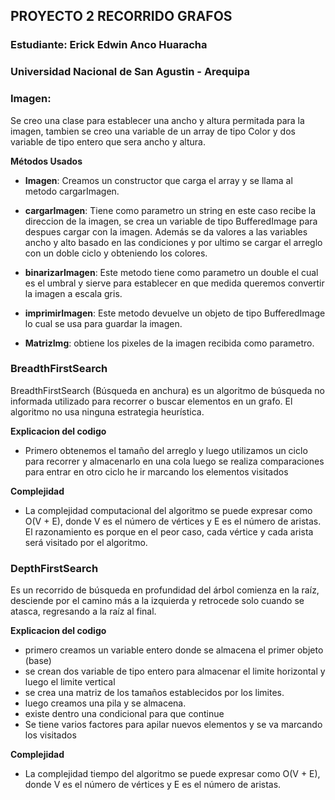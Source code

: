 ## PROYECTO 2 RECORRIDO GRAFOS

### Estudiante: Erick Edwin Anco Huaracha
### Universidad Nacional de San Agustin - Arequipa

### Imagen:
Se creo una clase para establecer una ancho y altura permitada para la imagen, tambien se creo una variable de un array de tipo Color y dos variable de tipo entero que sera ancho y altura.

**Métodos Usados**

+ **Imagen**: Creamos un constructor que carga el array y se llama al metodo cargarImagen.

+ **cargarImagen**: Tiene como parametro un string en este caso recibe la direccion de la imagen, se crea un variable de tipo BufferedImage para despues cargar con la imagen. Además se da valores a las variables ancho y alto basado en las condiciones y por ultimo se cargar el arreglo con un doble ciclo y obteniendo los colores.

+ **binarizarImagen**: Este metodo tiene como parametro un double el cual es el umbral y sierve para establecer en que medida queremos convertir la imagen a escala gris.

+ **imprimirImagen**: Este metodo devuelve un objeto de tipo BufferedImage lo cual se usa para guardar la imagen.

+ **MatrizImg**: obtiene los pixeles de la imagen recibida como parametro.

### BreadthFirstSearch

BreadthFirstSearch (Búsqueda en anchura) es un algoritmo de búsqueda no informada utilizado para recorrer o buscar elementos en un grafo. El algoritmo no usa ninguna estrategia heurística.

**Explicacion del codigo**
+ Primero obtenemos el tamaño del arreglo y luego utilizamos un ciclo para recorrer y almacenarlo en una cola luego se realiza comparaciones para entrar en otro ciclo he ir marcando los elementos visitados

**Complejidad**
+ La complejidad computacional del algoritmo se puede expresar como O(V + E), donde V es el número de vértices y E es el número de aristas. El razonamiento es porque en el peor caso, cada vértice y cada arista será visitado por el algoritmo.

### DepthFirstSearch

Es un recorrido de búsqueda en profundidad del árbol comienza en la raíz, desciende por el camino más a la izquierda y retrocede solo cuando se atasca, regresando a la raíz al final.

**Explicacion del codigo**
+ primero creamos un variable entero donde se almacena el primer objeto (base)
+ se crean dos variable de tipo entero para almacenar el limite horizontal y luego el limite vertical
+ se crea una matriz de los tamaños establecidos por los limites.
+ luego creamos una pila y se almacena.
+ existe dentro una condicional para que continue
+ Se tiene varios factores para apilar nuevos elementos y se va marcando los visitados

**Complejidad**
+ La complejidad tiempo del algoritmo se puede expresar como O(V + E), donde V es el número de vértices y E es el número de aristas.
